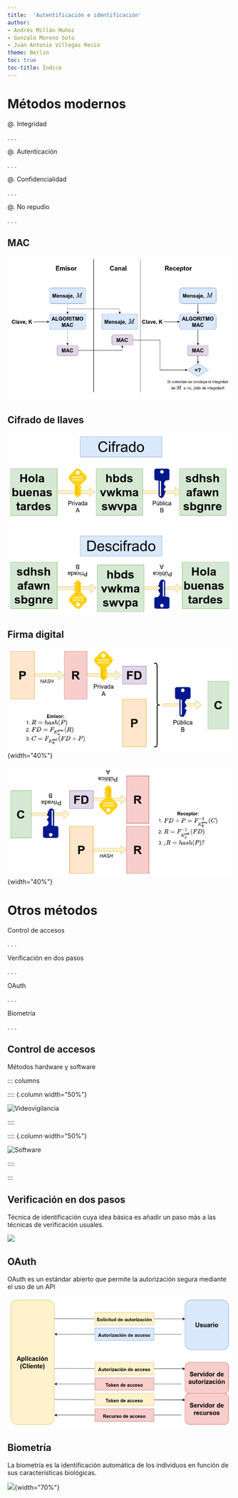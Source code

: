 ```yaml
---
title:  'Autentificación e identificación'
author:
- Andrés Millán Muñoz
- Gonzalo Moreno Soto
- Juan Antonio Villegas Recio
theme: Berlin
toc: true
toc-title: Índice
---
```


<!--
Compilar con
pandoc Presentacion.md -t revealjs -s --slide-level=2 --toc -V theme:beige -o Presentacion.html
-->

# Métodos modernos

@. Integridad

. . .

@. Autenticación

. . .

@. Confidencialidad

. . .


@. No repudio

. . .

## MAC

![](img/MAC.png)

## Cifrado de llaves

![](img/clavePublica.png)

## Firma digital

![](img/FirmaDigitalEmisor.png){width="40%"}

![](img/FirmaDigitalReceptor.png){width="40%"}

# Otros métodos

Control de accesos

. . .

Verificación en dos pasos

. . .

OAuth

. . .


Biometría

. . .

## Control de accesos

Métodos hardware y software



::: columns

:::: {.column width="50%"}

![Videovigilancia](https://lapagina.com.sv/wp-content/uploads/2021/04/sistemas-de-videovigilancia.jpg)

::::

:::: {.column width="50%"}

![Software](https://hlassets.paessler.com/common/files/screenshots/prtg-v17-4/basics/map-data-center.png)

::::

:::

## Verificación en dos pasos

Técnica de identificación cuya idea básica es añadir un paso más a las técnicas de verificación usuales.

![](https://www.testdevelocidad.es/app/uploads/2020/01/2fa-seguridad-internet-765x.jpg)

## OAuth

OAuth es un estándar abierto que permite la autorización segura mediante el uso de un API

![](img/Oauth.png)

## Biometría

La biometría es la identificación automática de los individuos en función de sus características biológicas.

![](https://www.pragma.com.co/hs-fs/hubfs/H_que_es_biometria.jpg?width=1200&name=H_que_es_biometria.jpg){width="70%"}